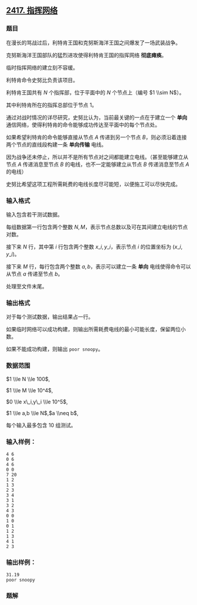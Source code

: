 ## [2417\. 指挥网络](https://www.acwing.com/problem/content/2419/)

### 题目

在漫长的骂战过后，利特肯王国和克努斯海洋王国之间爆发了一场武装战争。

克努斯海洋王国部队的猛烈进攻使得利特肯王国的指挥网络 **彻底瘫痪**。

临时指挥网络的建立刻不容缓。

利特肯命令史努比负责该项目。

利特肯王国共有 $N$ 个指挥部，位于平面中的 $N$ 个节点上（编号 $1 \\sim N$）。

其中利特肯所在的指挥总部位于节点 $1$。

通过对战时情况的详尽研究，史努比认为，当前最关键的一点在于建立一个 **单向** 通信网络，使得利特肯的命令能够成功传达至平面中的每个节点处。

如果希望利特肯的命令能够直接从节点 $A$ 传递到另一个节点 $B$，则必须沿着连接两个节点的直线段构建一条 **单向传输** 电线。

因为战争还未停止，所以并不是所有节点对之间都能建立电线。（甚至能够建立从节点 $A$ 传递消息至节点 $B$ 的电线，也不一定能够建立从节点 $B$ 传递消息至节点 $A$ 的电线）

史努比希望这项工程所需耗费的电线长度尽可能短，以便施工可以尽快完成。

### 输入格式

输入包含若干测试数据。

每组数据第一行包含两个整数 $N,M$，表示节点总数以及可在其间建立电线的节点对数。

接下来 $N$ 行，其中第 $i$ 行包含两个整数 $x\_i,y\_i$，表示节点 $i$ 的位置坐标为 $(x\_i,y\_i)$。

接下来 $M$ 行，每行包含两个整数 $a,b$，表示可以建立一条 **单向** 电线使得命令可以从节点 $a$ 传递至节点 $b$。

处理至文件末尾。

### 输出格式

对于每个测试数据，输出结果占一行。

如果临时网络可以成功构建，则输出所需耗费电线的最小可能长度，保留两位小数。

如果不能成功构建，则输出 `poor snoopy`。

### 数据范围

$1 \\le N \\le 100$,

$1 \\le M \\le 10^4$,

$0 \\le x\_i,y\_i \\le 10^5$,

$1 \\le a,b \\le N$,$a \\neq b$,

每个输入最多包含 $10$ 组测试。

### 输入样例：

```
4 6
0 6
4 6
0 0
7 20
1 2
1 3
2 3
3 4
3 1
3 2
4 3
0 0
1 0
0 1
1 2
1 3
4 1
2 3
```

### 输出样例：

```
31.19
poor snoopy
```

### 题解

